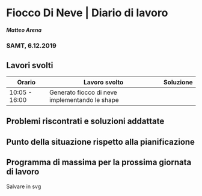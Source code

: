# Fiocco Di Neve | Diario di lavoro
##### Matteo Arena
### SAMT, 6.12.2019

## Lavori svolti


|Orario        |Lavoro svolto                               |Soluzione|
|--------------|--------------------------------------------|---------|
|10:05 - 16:00| Generato fiocco di neve implementando le shape||


## Problemi riscontrati e soluzioni addattate
## Punto della situazione rispetto alla pianificazione
## Programma di massima per la prossima giornata di lavoro
Salvare in svg